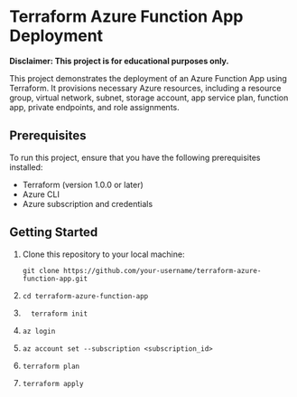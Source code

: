 # Terraform Azure Function App Deployment

**Disclaimer: This project is for educational purposes only.**

This project demonstrates the deployment of an Azure Function App using Terraform. It provisions necessary Azure resources, including a resource group, virtual network, subnet, storage account, app service plan, function app, private endpoints, and role assignments.


## Prerequisites

To run this project, ensure that you have the following prerequisites installed:

- Terraform (version 1.0.0 or later)
- Azure CLI
- Azure subscription and credentials

## Getting Started

1. Clone this repository to your local machine:

   ```shell
   git clone https://github.com/your-username/terraform-azure-function-app.git

2. ```shell
   cd terraform-azure-function-app

3. ```shell
     terraform init
   
4. ```shell
   az login

5. ```shell
   az account set --subscription <subscription_id>

6. ```shell
   terraform plan

7. ```shell
   terraform apply

   
